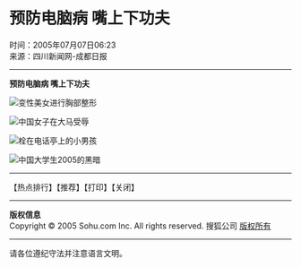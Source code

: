 # 预防电脑病 嘴上下功夫

时间：2005年07月07日06:23  
来源：四川新闻网-成都日报  

---

**预防电脑病 嘴上下功夫**

![变性美女进行胸部整形](https://photo.pic.sohu.com/images/news/2005-12-01/108eafe2308.jpg)  

![中国女子在大马受辱](https://photo.pic.sohu.com/images/news/2005-12-01/108eafbeb20.jpg)  

![栓在电话亭上的小男孩](https://photo.pic.sohu.com/images/news/2005-12-01/108eaf576c3.jpg)  

![中国大学生2005的黑暗](https://photo.pic.sohu.com/images/news/2005-12-01/108eb18244c.jpg)  

---

【热点排行】【推荐】【打印】【关闭】

---

**版权信息**  
Copyright © 2005 Sohu.com Inc. All rights reserved. 搜狐公司 [版权所有](https://www.sohu.com/about/copyright.html)  

---

请各位遵纪守法并注意语言文明。